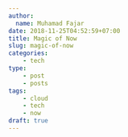 ```yaml
---
author:
  name: Muhamad Fajar
date: 2018-11-25T04:52:59+07:00
title: Magic of Now
slug: magic-of-now
categories:
    - tech
type:
    - post
    - posts
tags:
    - cloud
    - tech
    - now
draft: true
---
```

